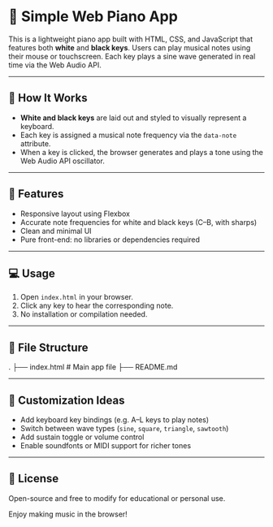 # 🎹 Simple Web Piano App

This is a lightweight piano app built with HTML, CSS, and JavaScript that features both **white** and **black keys**. Users can play musical notes using their mouse or touchscreen. Each key plays a sine wave generated in real time via the Web Audio API.

---

## 🧠 How It Works

- **White and black keys** are laid out and styled to visually represent a keyboard.
- Each key is assigned a musical note frequency via the `data-note` attribute.
- When a key is clicked, the browser generates and plays a tone using the Web Audio API oscillator.

---

## 🚀 Features

- Responsive layout using Flexbox
- Accurate note frequencies for white and black keys (C–B, with sharps)
- Clean and minimal UI
- Pure front-end: no libraries or dependencies required

---

## 💻 Usage

1. Open `index.html` in your browser.
2. Click any key to hear the corresponding note.
3. No installation or compilation needed.

---

## 📁 File Structure

. ├── index.html       # Main app file ├── README.md 

---

## 🎯 Customization Ideas

- Add keyboard key bindings (e.g. A–L keys to play notes)
- Switch between wave types (`sine`, `square`, `triangle`, `sawtooth`)
- Add sustain toggle or volume control
- Enable soundfonts or MIDI support for richer tones

---

## 📜 License

Open-source and free to modify for educational or personal use.

Enjoy making music in the browser!
